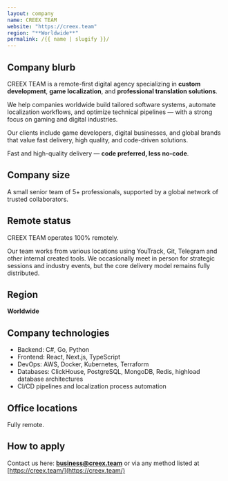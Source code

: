 ```yaml
---
layout: company
name: CREEX TEAM
website: "https://creex.team"
region: "**Worldwide**"
permalink: /{{ name | slugify }}/
---
```


## Company blurb
CREEX TEAM is a remote-first digital agency specializing in **custom development**, **game localization**, and **professional translation solutions**.

We help companies worldwide build tailored software systems, automate localization workflows, and optimize technical pipelines — with a strong focus on gaming and digital industries.

Our clients include game developers, digital businesses, and global brands that value fast delivery, high quality, and code-driven solutions.

Fast and high-quality delivery — **code preferred, less no-code**.

## Company size
A small senior team of 5+ professionals, supported by a global network of trusted collaborators.

## Remote status
CREEX TEAM operates 100% remotely.

Our team works from various locations using YouTrack, Git, Telegram and other internal created tools. We occasionally meet in person for strategic sessions and industry events, but the core delivery model remains fully distributed.

## Region
**Worldwide**

## Company technologies
- Backend: C#, Go, Python  
- Frontend: React, Next.js, TypeScript  
- DevOps: AWS, Docker, Kubernetes, Terraform  
- Databases: ClickHouse, PostgreSQL, MongoDB, Redis, highload database architectures  
- CI/CD pipelines and localization process automation

## Office locations
Fully remote.

## How to apply
Contact us here: **business@creex.team** or via any method listed at [https://creex.team/](https://creex.team/)